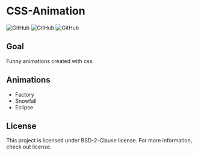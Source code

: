 # CSS-Animation

![GitHub](https://img.shields.io/badge/License-BSD%202%20Clause-red)
![GitHub](https://img.shields.io/badge/Version-Stable-success)
![GitHub](https://img.shields.io/badge/-Pure%20CSS-blueviolet)

## Goal

Funny animations created with css.


## Animations

- Factory
- Snowfall
- Eclipse

## License

This project is licensed under BSD-2-Clause license. For more information, check out license.